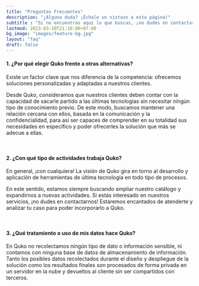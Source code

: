 ```yaml
---
title: "Preguntas Frecuentes"
description: "¿Alguna duda? ¡Échale un vistazo a esta página!"
subtitle : "Si no encuentras aquí lo que buscas, ¡no dudes en contactarnos!"
lastmod: 2023-03-10T21:10:00+07:00
bg_image: "images/feature-bg.jpg"
layout: "faq"
draft: false
---
```



#### 1. ¿Por qué elegir Quko frente a otras alternativas?

Existe un factor clave que nos diferencia de la competencia: ofrecemos soluciones personalizadas y adaptadas a nuestros clientes.

Desde Quko, consideramos que nuestros clientes deben contar con la capacidad de sacarle partido a las últimas tecnologías sin necesitar ningún tipo de conocimiento previo. De este modo, buscamos mantener una relación cercana con ellos, basada en la comunicación y la confidencialidad, para así ser capaces de comprender en su totalidad sus necesidades en específico y poder ofrecerles la solución que más se adecue a ellas.

<br>

#### 2. ¿Con qué tipo de actividades trabaja Quko?

En general, ¡con cualquiera! La visión de Quko gira en torno al desarrollo y aplicación de herramientas de última tecnología en todo tipo de procesos. 

En este sentido, estamos siempre buscando ampliar nuestro catálogo y expandirnos a nuevas actividades. Si estás interesado en nuestros servicios, ¡no dudes en contactarnos! Estaremos encantados de atenderte y analizar tu caso para poder incorporarlo a Quko.

<br>

#### 3. ¿Qué tratamiento o uso de mis datos hace Quko?

En Quko no recolectamos ningún tipo de dato o información sensible, ni contamos con ninguna base de datos de almacenamiento de información. Tanto los posibles datos recolectados durante el diseño y despliegue de la solución como los resultados finales son procesados de forma privada en un servidor en la nube y devueltos al cliente sin ser compartidos con terceros.